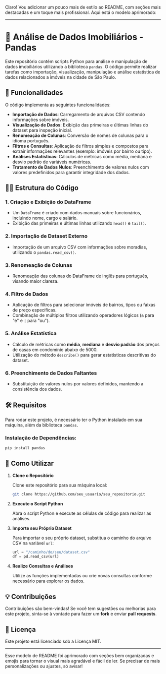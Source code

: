 Claro! Vou adicionar um pouco mais de estilo ao README, com seções mais destacadas e um toque mais profissional. Aqui está o modelo aprimorado:

---

# 🏡 **Análise de Dados Imobiliários - Pandas**

Este repositório contém scripts Python para análise e manipulação de dados imobiliários utilizando a biblioteca `pandas`. O código permite realizar tarefas como importação, visualização, manipulação e análise estatística de dados relacionados a imóveis na cidade de São Paulo.

## 🚀 **Funcionalidades**

O código implementa as seguintes funcionalidades:

- **Importação de Dados**: Carregamento de arquivos CSV contendo informações sobre imóveis.
- **Visualização de Dados**: Exibição das primeiras e últimas linhas do dataset para inspeção inicial.
- **Renomeação de Colunas**: Conversão de nomes de colunas para o idioma português.
- **Filtros e Consultas**: Aplicação de filtros simples e compostos para extrair informações relevantes (exemplo: imóveis por bairro ou tipo).
- **Análises Estatísticas**: Cálculos de métricas como média, mediana e desvio padrão de variáveis numéricas.
- **Tratamento de Dados Nulos**: Preenchimento de valores nulos com valores predefinidos para garantir integridade dos dados.

## 🧑‍💻 **Estrutura do Código**

### 1. **Criação e Exibição do DataFrame**
- Um `DataFrame` é criado com dados manuais sobre funcionários, incluindo nome, cargo e salário.
- Exibição das primeiras e últimas linhas utilizando `head()` e `tail()`.

### 2. **Importação de Dataset Externo**
- Importação de um arquivo CSV com informações sobre moradias, utilizando o `pandas.read_csv()`.
  
### 3. **Renomeação de Colunas**
- Renomeação das colunas do DataFrame de inglês para português, visando maior clareza.

### 4. **Filtro de Dados**
- Aplicação de filtros para selecionar imóveis de bairros, tipos ou faixas de preço específicas.
- Combinação de múltiplos filtros utilizando operadores lógicos (`&` para "e" e `|` para "ou").

### 5. **Análise Estatística**
- Cálculo de métricas como **média**, **mediana** e **desvio padrão** dos preços de casas em condomínio abaixo de 5000.
- Utilização do método `describe()` para gerar estatísticas descritivas do dataset.

### 6. **Preenchimento de Dados Faltantes**
- Substituição de valores nulos por valores definidos, mantendo a consistência dos dados.

## 🛠 **Requisitos**

Para rodar este projeto, é necessário ter o Python instalado em sua máquina, além da biblioteca `pandas`.

### Instalação de Dependências:

```bash
pip install pandas
```

## 🚀 **Como Utilizar**

1. **Clone o Repositório**

   Clone este repositório para sua máquina local:

   ```bash
   git clone https://github.com/seu_usuario/seu_repositorio.git
   ```

2. **Execute o Script Python**

   Abra o script Python e execute as células de código para realizar as análises.

3. **Importe seu Próprio Dataset**

   Para importar o seu próprio dataset, substitua o caminho do arquivo CSV na variável `url`:

   ```python
   url = "/caminho/do/seu/dataset.csv"
   df = pd.read_csv(url)
   ```

4. **Realize Consultas e Análises**

   Utilize as funções implementadas ou crie novas consultas conforme necessário para explorar os dados.

## 💡 **Contribuições**

Contribuições são bem-vindas! Se você tem sugestões ou melhorias para este projeto, sinta-se à vontade para fazer um **fork** e enviar **pull requests**.

## 📜 **Licença**

Este projeto está licenciado sob a Licença MIT.

---

Esse modelo de README foi aprimorado com seções bem organizadas e emojis para tornar o visual mais agradável e fácil de ler. Se precisar de mais personalizações ou ajustes, só avisar!
